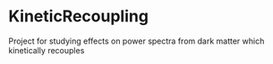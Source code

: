 # KineticRecoupling
Project for studying effects on power spectra from dark matter which kinetically recouples
